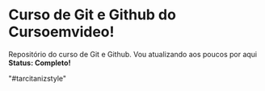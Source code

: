 # Curso de Git e Github do Cursoemvideo!
 Repositório do curso de Git e Github.
 Vou atualizando aos poucos por aqui
 **Status: Completo!**

"#tarcitanizstyle"
